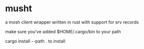 # musht
a mosh client wrapper written in rust with support for srv records

make sure you've added $HOME/.cargo/bin to your path

cargo install --path .  to install
